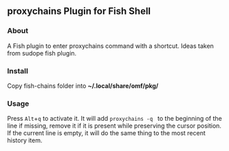 ## proxychains Plugin for Fish Shell

### About

A Fish plugin to enter proxychains command with a shortcut. Ideas taken from sudope fish plugin.

### Install

Copy fish-chains folder into **~/.local/share/omf/pkg/**

### Usage

Press `Alt`+`q` to activate it.
It will add `proxychains -q ` to the beginning of the line if missing, remove it if it is present while preserving the cursor position.
If the current line is empty, it will do the same thing to the most recent history item.
